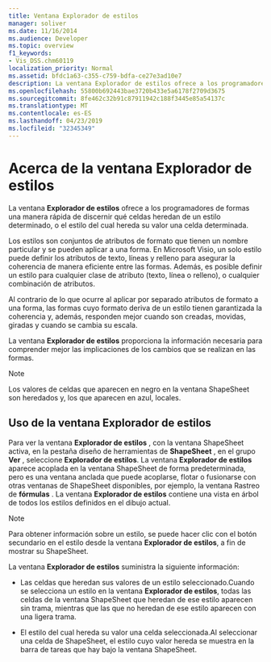 ```yaml
---
title: Ventana Explorador de estilos
manager: soliver
ms.date: 11/16/2014
ms.audience: Developer
ms.topic: overview
f1_keywords:
- Vis_DSS.chm60119
localization_priority: Normal
ms.assetid: bfdc1a63-c355-c759-bdfa-ce27e3ad10e7
description: La ventana Explorador de estilos ofrece a los programadores de formas una manera rápida de discernir qué celdas heredan de un estilo determinado, o el estilo del cual hereda su valor una celda determinada.
ms.openlocfilehash: 55800b692443bae3720b433e5a6178f2709d3675
ms.sourcegitcommit: 8fe462c32b91c87911942c188f3445e85a54137c
ms.translationtype: MT
ms.contentlocale: es-ES
ms.lasthandoff: 04/23/2019
ms.locfileid: "32345349"
---
```

# <a name="about-the-style-explorer-window"></a>Acerca de la ventana Explorador de estilos

La ventana **Explorador de estilos** ofrece a los programadores de formas una manera rápida de discernir qué celdas heredan de un estilo determinado, o el estilo del cual hereda su valor una celda determinada. 
  
Los estilos son conjuntos de atributos de formato que tienen un nombre particular y se pueden aplicar a una forma. En Microsoft Visio, un solo estilo puede definir los atributos de texto, líneas y relleno para asegurar la coherencia de manera eficiente entre las formas. Además, es posible definir un estilo para cualquier clase de atributo (texto, línea o relleno), o cualquier combinación de atributos. 
  
Al contrario de lo que ocurre al aplicar por separado atributos de formato a una forma, las formas cuyo formato deriva de un estilo tienen garantizada la coherencia y, además, responden mejor cuando son creadas, movidas, giradas y cuando se cambia su escala. 
  
La ventana **Explorador de estilos** proporciona la información necesaria para comprender mejor las implicaciones de los cambios que se realizan en las formas. 
  
> [!NOTE]
> Los valores de celdas que aparecen en negro en la ventana ShapeSheet son heredados y, los que aparecen en azul, locales. 
  
## <a name="using-the-style-explorer-window"></a>Uso de la ventana Explorador de estilos

Para ver la ventana **Explorador de estilos** , con la ventana ShapeSheet activa, en la pestaña diseño de herramientas de **ShapeSheet** , en el grupo **Ver** , seleccione **Explorador de estilos**. La ventana **Explorador de estilos** aparece acoplada en la ventana ShapeSheet de forma predeterminada, pero es una ventana anclada que puede acoplarse, flotar o fusionarse con otras ventanas de ShapeSheet disponibles, por ejemplo, la ventana Rastreo de **fórmulas** . La ventana **Explorador de estilos** contiene una vista en árbol de todos los estilos definidos en el dibujo actual. 
  
> [!NOTE]
> Para obtener información sobre un estilo, se puede hacer clic con el botón secundario en el estilo desde la ventana **Explorador de estilos**, a fin de mostrar su ShapeSheet. 
  
La ventana **Explorador de estilos** suministra la siguiente información: 
  
- Las celdas que heredan sus valores de un estilo seleccionado.Cuando se selecciona un estilo en la ventana **Explorador de estilos**, todas las celdas de la ventana ShapeSheet que heredan de ese estilo aparecen sin trama, mientras que las que no heredan de ese estilo aparecen con una ligera trama. 
    
- El estilo del cual hereda su valor una celda seleccionada.Al seleccionar una celda de ShapeSheet, el estilo cuyo valor hereda se muestra en la barra de tareas que hay bajo la ventana ShapeSheet. 
    

